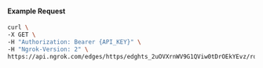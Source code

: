 <!-- Code generated for API Clients. DO NOT EDIT. -->

#### Example Request

```bash
curl \
-X GET \
-H "Authorization: Bearer {API_KEY}" \
-H "Ngrok-Version: 2" \
https://api.ngrok.com/edges/https/edghts_2uOVXrnWV9G1QViw0tDrOEkYEvz/routes/edghtsrt_2uOVXs2pvby1rV96IYSSiqQLhXl/oidc
```
